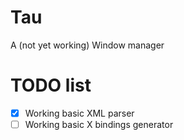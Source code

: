# Tau
A (not yet working) Window manager

# TODO list

- [x] Working basic XML parser
- [ ] Working basic X bindings generator
